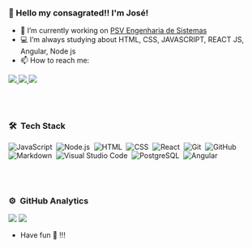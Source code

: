### 👋 Hello my consagrated!! I'm José!

- 🔭 I’m currently working on <a href=“http://www.psvsistemas.com.br/“>PSV Engenharia de Sistemas</a>
- 💻 I’m always studying about HTML, CSS, JAVASCRIPT, REACT JS, Angular, Node js
- 📫 How to reach me:

<a href="https://www.linkedin.com/in/jos%C3%A9-lucas-a99367192" alt="linkedin" target="_blank">
   <img src="https://img.shields.io/badge/LinkedIn-%230077B5.svg?&style=flat-square&logo=linkedin&logoColor=white">
</a>
 
<a href="mailto:mendeslucaspj@gmail.com" alt="gmail" target="_blank">
   <img src="https://img.shields.io/badge/-Gmail-FF0000?style=flat-square&labelColor=FF0000&logo=gmail&logoColor=white&link=mailto:mendeslucaspj@gmail.com" />
</a>

<a href="https://www.instagram.com/jose.lucas.m" target="_blank">
 <img src="https://img.shields.io/badge/-Instagram-FF0000?style=flat-square&labelColor=e44660&logo=instagram&logoColor=white" />
</a>

<br><br>

           
### 🛠 &nbsp;Tech Stack

![JavaScript](https://img.shields.io/badge/-JavaScript-05122A?style=flat&logo=javascript)&nbsp;
![Node.js](https://img.shields.io/badge/-Node.js-05122A?style=flat&logo=node.js)&nbsp;
![HTML](https://img.shields.io/badge/-HTML-05122A?style=flat&logo=HTML5)&nbsp;
![CSS](https://img.shields.io/badge/-CSS-05122A?style=flat&logo=CSS3&logoColor=1572B6)&nbsp;
![React](https://img.shields.io/badge/-React-05122A?style=flat&logo=react)&nbsp;
![Git](https://img.shields.io/badge/-Git-05122A?style=flat&logo=git)&nbsp;
![GitHub](https://img.shields.io/badge/-GitHub-05122A?style=flat&logo=github)&nbsp;
![Markdown](https://img.shields.io/badge/-Markdown-05122A?style=flat&logo=markdown)&nbsp;
![Visual Studio Code](https://img.shields.io/badge/-Visual%20Studio%20Code-05122A?style=flat&logo=visual-studio-code&logoColor=007ACC)&nbsp;
![PostgreSQL](https://img.shields.io/badge/-PostgreSQL-05122A?style=flat&logo=postgresql)&nbsp;
![Angular](https://img.shields.io/badge/-Angular-05122A?style=flat&logo=Angular)&nbsp;

<br><br>


### ⚙️ &nbsp;GitHub Analytics

<img src="https://github-readme-stats.vercel.app/api?username=JLucasM-eng&show_icons=true&theme=tokyonight"/>

<img src="https://github-readme-stats-eight-theta.vercel.app/api/top-langs/?username=JLucasM-eng&layout=compact&langs_count=8&theme=tokyonight&include_all_commits=true&count_private=true"/>

- Have fun 🖖 !!!
